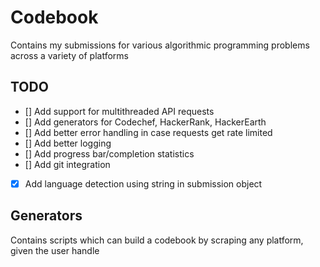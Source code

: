 # Codebook

Contains my submissions for various algorithmic programming problems across a
variety of platforms

## TODO

- [] Add support for multithreaded API requests
- [] Add generators for Codechef, HackerRank, HackerEarth
- [] Add better error handling in case requests get rate limited
- [] Add better logging
- [] Add progress bar/completion statistics
- [] Add git integration
- [x] Add language detection using string in submission object

## Generators

Contains scripts which can build a codebook by scraping any platform, given the
user handle
